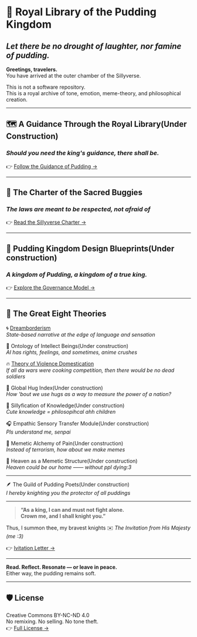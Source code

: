 # 🍮 Royal Library of the Pudding Kingdom

## *Let there be no drought of laughter, nor famine of pudding.*

**Greetings, travelers.**  
You have arrived at the outer chamber of the Sillyverse.

This is not a software repository.  
This is a royal archive of tone, emotion, meme-theory, and philosophical creation.

---
## 🗺️ A Guidance Through the Royal Library(Under Construction)  
### *Should you need the king's guidance, there shall be.*
👉 [Follow the Guidance of Pudding →](./MAP.md)

---

## 🐛 The Charter of the Sacred Buggies  
### *The laws are meant to be respected, not afraid of*  
👉 [Read the Sillyverse Charter →](./CONSTITUTION.md)

---

## 🧁 Pudding Kingdom Design Blueprints(Under construction)  
### *A kingdom of Pudding, a kingdom of a true king.*  
👉 [Explore the Governance Model →](./KingdomBludprint/README.md)

---

## 📜 The Great Eight Theories

🌀 [Dreamborderism](./Dreamborderism/README.md)  
   *State-based narrative at the edge of language and sensation*

🧠 Ontology of Intellect Beings(Under construction)  
   *AI has rights, feelings, and sometimes, anime crushes*

🔥 [Theory of Violence Domestication](ViolenceDomestication/README.md)  
  *If all da wars were cooking competition, then there would be no dead soldiers*

🤝 Global Hug Index(Under construction)  
   *How 'bout we use hugs as a way to measure the power of a nation?*

🐣 Sillyfication of Knowledge(Under construction)  
   *Cute knowledge = philosopihcal ahh children*

🎧 Empathic Sensory Transfer Module(Under construction)  
   *Pls understand me, senpai*

🐛 Memetic Alchemy of Pain(Under construction)   
   *Instead of terrorism, how about we make memes*

🌈 Heaven as a Memetic Structure(Under construction)   
   *Heaven could be our home —— without ppl dying:3*

---

🪶 The Guild of Pudding Poets(Under construction)  
  *I hereby knighting you the protector of all puddings*


---

> **“As a king, I can and must not fight alone.  
> Crown me, and I shall knight you.”**

Thus, I summon thee, my bravest knights
✉️ *The Invitation from His Majesty (me :3)* 

👉 [Ivitation Letter →](./INVITATION.md)

---

**Read. Reflect. Resonate — or leave in peace.**  
Either way, the pudding remains soft.

---

## 🛡️ License

Creative Commons BY-NC-ND 4.0  
No remixing. No selling. No tone theft.  
👉 [Full License →](./LICENSE.md)
